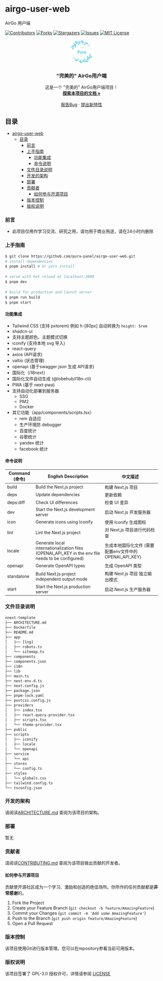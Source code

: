 # airgo-user-web

AirGo 用户端

<!-- PROJECT SHIELDS -->

[![Contributors][contributors-shield]][contributors-url] [![Forks][forks-shield]][forks-url] [![Stargazers][stars-shield]][stars-url] [![Issues][issues-shield]][issues-url] [![MIT License][license-shield]][license-url]

<p align="center">
  <a href="https://github.com/pura-panel/airgo-user-web/">
    <img src="https://raw.githubusercontent.com/pura-panel/pura-assets/main/logo-color.svg" alt="Logo" width="80" height="80">
  </a>

  <h3 align="center">"完美的" AirGo用户端</h3>
  <p align="center">
    这是一个 "完美的" AirGo用户端项目！
    <br />
    <a href="https://github.com/pura-panel/airgo-user-web"><strong>探索本项目的文档 »</strong></a>
    <br />
    <br />
    <a href="https://github.com/pura-panel/airgo-user-web/issues">报告Bug</a>
    ·
    <a href="https://github.com/pura-panel/airgo-user-web/issues">提出新特性</a>
  </p>
</p>

## 目录

- [airgo-user-web](#airgo-user-web)
  - [目录](#目录)
    - [前言](#前言)
    - [上手指南](#上手指南)
      - [功能集成](#功能集成)
      - [命令说明](#命令说明)
    - [文件目录说明](#文件目录说明)
    - [开发的架构](#开发的架构)
    - [部署](#部署)
    - [贡献者](#贡献者)
      - [如何参与开源项目](#如何参与开源项目)
    - [版本控制](#版本控制)
    - [版权说明](#版权说明)

### 前言

- 此项目仅用作学习交流、研究之用，请勿用于商业用途，请在24小时内删除

### 上手指南

```sh
$ git clone https://github.com/pura-panel/airgo-user-web.git
# install dependencies
$ pnpm install # Or yarn install

# serve with hot reload at localhost:3000
$ pnpm dev

# build for production and launch server
$ pnpm run build
$ pnpm start
```

#### 功能集成

- Tailwind CSS (支持 pxtorem) 例如 h-[80px] 自动转换为 `height: 5rem`
- shadcn-ui
- 支持主题颜色、主题模式切换
- iconify (支持本地 svg 导入)
- react-query
- axios (API请求)
- valtio (状态管理)
- openapi (基于swagger json 生成 API请求)
- 国际化（i18next）
- 国际化文件自动生成 (@lobehub/i18n-cli)
- PWA (基于 next-pwa)
- 支持自动化部署到服务器
  - SSG
  - PM2
  - Docker
- 其它功能（app/components/scripts.tsx）
  - rem 自适应
  - 生产环境防 debugger
  - 百度统计
  - 谷歌统计
  - yandex 统计
  - facebook 统计

#### 命令说明

| Command (命令) | English Description | 中文描述 |
| --- | --- | --- |
| build | Build the Next.js project | 构建 Next.js 项目 |
| deps | Update dependencies | 更新依赖 |
| deps:diff | Check UI differences | 检查 UI 差异 |
| dev | Start the Next.js development server | 启动 Next.js 开发服务器 |
| icon | Generate icons using Iconify | 使用 Iconify 生成图标 |
| lint | Lint the Next.js project | 对 Next.js 项目进行代码检查 |
| locale | Generate local internationalization files (OPENAI_API_KEY in the env file needs to be configured) | 生成本地国际化文件 (需要配置env文件中的 OPENAI_API_KEY) |
| openapi | Generate OpenAPI types | 生成 OpenAPI 类型 |
| standalone | Build Next.js project independent output mode | 构建 Next.js 项目 独立输出模式 |
| start | Start the Next.js production server | 启动 Next.js 生产服务器 |

### 文件目录说明

```tree
nnext-template
├── ARCHITECTURE.md
├── Dockerfile
├── README.md
├── app
│   ├── [lng]
│   ├── robots.ts
│   └── sitemap.ts
├── components
├── components.json
├── i18n
├── lib
├── main.ts
├── next-env.d.ts
├── next.config.js
├── package.json
├── pnpm-lock.yaml
├── postcss.config.js
├── providers
│   ├── index.tsx
│   ├── react-query-provider.tsx
│   ├── scripts.tsx
│   └── theme-provider.tsx
├── public
├── scripts
│   ├── iconify
│   ├── locale
│   └── openapi
├── service
│   └── api
├── stores
│   └── config.ts
├── styles
│   └── globals.css
├── tailwind.config.ts
└── tsconfig.json
```

### 开发的架构

请阅读[ARCHITECTURE.md](https://github.com/pura-panel/airgo-user-web/blob/main/ARCHITECTURE.md) 查阅为该项目的架构。

### 部署

暂无

### 贡献者

请阅读[CONTRIBUTING.md](https://github.com/pura-panel/airgo-user-web/blob/main/CONTRIBUTING.md) 查阅为该项目做出贡献的开发者。

#### 如何参与开源项目

贡献使开源社区成为一个学习、激励和创造的绝佳场所。你所作的任何贡献都是**非常感谢**的。

1. Fork the Project
2. Create your Feature Branch (`git checkout -b feature/AmazingFeature`)
3. Commit your Changes (`git commit -m 'Add some AmazingFeature'`)
4. Push to the Branch (`git push origin feature/AmazingFeature`)
5. Open a Pull Request

### 版本控制

该项目使用Git进行版本管理。您可以在repository参看当前可用版本。

<!-- ### 作者

xxx@xxxx

_您也可以在贡献者名单中参看所有参与该项目的开发者。_ -->

### 版权说明

该项目签署了 GPL-3.0 授权许可，详情请参阅 [LICENSE](https://github.com/pura-panel/airgo-user-web/blob/main/LICENSE)

<!-- ### 鸣谢

- [GitHub Emoji Cheat Sheet](https://www.webpagefx.com/tools/emoji-cheat-sheet)
- [Img Shields](https://shields.io)
- [Choose an Open Source License](https://choosealicense.com)
- [GitHub Pages](https://pages.github.com)
- [Animate.css](https://daneden.github.io/animate.css)
- [xxxxxxxxxxxxxx](https://connoratherton.com/loaders) -->

<!-- links -->

[contributors-shield]: https://img.shields.io/github/contributors/pura-panel/airgo-user-web.svg?style=flat-square
[contributors-url]: https://github.com/pura-panel/airgo-user-web/graphs/contributors
[forks-shield]: https://img.shields.io/github/forks/pura-panel/airgo-user-web.svg?style=flat-square
[forks-url]: https://github.com/pura-panel/airgo-user-web/network/members
[stars-shield]: https://img.shields.io/github/stars/pura-panel/airgo-user-web.svg?style=flat-square
[stars-url]: https://github.com/pura-panel/airgo-user-web/stargazers
[issues-shield]: https://img.shields.io/github/issues/pura-panel/airgo-user-web.svg?style=flat-square
[issues-url]: https://img.shields.io/github/issues/pura-panel/airgo-user-web.svg
[license-shield]: https://img.shields.io/github/license/pura-panel/airgo-user-web.svg?style=flat-square
[license-url]: https://github.com/pura-panel/airgo-user-web/blob/main/LICENSE.txt
